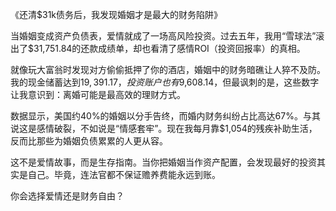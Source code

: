 《还清$31k债务后，我发现婚姻才是最大的财务陷阱》

当婚姻变成资产负债表，爱情就成了一场高风险投资。过去五年，我用“雪球法”滚出了$31,751.84的还款成绩单，却也看清了感情ROI（投资回报率）的真相。

就像玩大富翁时发现对方偷偷抵押了你的酒店，婚姻中的财务暗礁让人猝不及防。我的现金储蓄达到$19,391.17，投资账户也有$9,608.14，但最讽刺的是，这些数字让我意识到：离婚可能是最高效的理财方式。

数据显示，美国约40%的婚姻以分手告终，而婚内财务纠纷占比高达67%。与其说这是感情破裂，不如说是“情感套牢”。现在我每月靠$1,054的残疾补助生活，反而比那些为婚姻负债累累的人更从容。

这不是爱情故事，而是生存指南。当你把婚姻当作资产配置，会发现最好的投资其实是自己。毕竟，连法官都不保证赡养费能永远到账。

你会选择爱情还是财务自由？